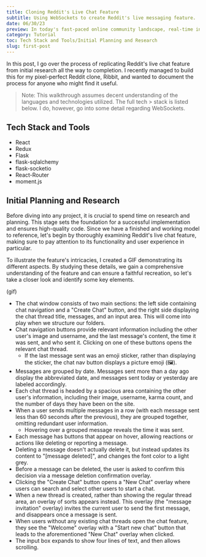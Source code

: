 ```yaml
---
title: Cloning Reddit's Live Chat Feature
subtitle: Using WebSockets to create Reddit's live messaging feature.
date: 06/30/23
preview: In today's fast-paced online community landscape, real-time interaction has become the lifeblood of user engagement. As the creator and developer of Ribbit, a comprehensive and pixel-perfect replica of Reddit, I knew that the app couldn't be complete until I had at least captured the captivating experience of live communication offered by the popular platform. My long-standing ambition of integrating a live chat feature within Ribbit finally came to fruition just last week, and I am excited to break down and discuss this process in detail. Join me as we take a deep dive into the code that powers Ribbit's live chat feature and discuss the project in its entirety, from the initial planning stages all the way to its completion.
category: Tutorial
toc: Tech Stack and Tools/Initial Planning and Research
slug: first-post
---
```


In this post, I go over the process of replicating Reddit's live chat feature from initial research all the way to completion. I recently managed to build this for my pixel-perfect Reddit clone, Ribbit, and wanted to document the process for anyone who might find it useful.

> Note: This walkthrough assumes decent understanding of the languages and technologies utilized. The full tech > stack is listed below. I do, however, go into some detail regarding WebSockets.

## Tech Stack and Tools

- React
- Redux
- Flask
- flask-sqlalchemy
- flask-socketio
- React-Router
- moment.js

## Initial Planning and Research

Before diving into any project, it is crucial to spend time on research and planning. This stage sets the foundation for a successful implementation and ensures high-quality code. Since we have a finished and working model to reference, let's begin by thoroughly examining Reddit's live chat feature, making sure to pay attention to its functionality and user experience in particular.

To illustrate the feature's intricacies, I created a GIF demonstrating its different aspects. By studying these details, we gain a comprehensive understanding of the feature and can ensure a faithful recreation, so let's take a closer look and identify some key elements.

(gif)

- The chat window consists of two main sections: the left side containing chat navigation and a "Create Chat" button, and the right side displaying the chat thread title, messages, and an input area. This will come into play when we structure our folders.
- Chat navigation buttons provide relevant information including the other user's image and username, and the last message's content, the time it was sent, and who sent it. Clicking on one of these buttons opens the relevant chat thread.
  - If the last message sent was an emoji sticker, rather than displaying the sticker, the chat nav button displays a picture emoji (🖼️).
- Messages are grouped by date. Messages sent more than a day ago display the abbreviated date, and messages sent today or yesterday are labeled accordingly.
- Each chat thread is headed by a spacious area containing the other user's information, including their image, username, karma count, and the number of days they have been on the site.
- When a user sends multiple messages in a row (with each message sent less than 60 seconds after the previous), they are grouped together, omitting redundant user information.
  - Hovering over a grouped message reveals the time it was sent.
- Each message has buttons that appear on hover, allowing reactions or actions like deleting or reporting a message.
- Deleting a message doesn't actually delete it, but instead updates its content to "[message deleted]", and changes the font color to a light grey.
- Before a message can be deleted, the user is asked to confirm this decision via a message deletion confirmation overlay.
- Clicking the "Create Chat" button opens a "New Chat" overlay where users can search and select other users to start a chat.
- When a new thread is created, rather than showing the regular thread area, an overlay of sorts appears instead. This overlay (the "message invitation" overlay) invites the current user to send the first message, and disappears once a message is sent.
- When users without any existing chat threads open the chat feature, they see the "Welcome" overlay with a "Start new chat" button that leads to the aforementioned "New Chat" overlay when clicked.
- The input box expands to show four lines of text, and then allows scrolling.
